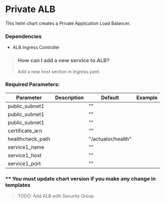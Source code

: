 # Private ALB

This helm chart creates a Private Application Load Balancer.


### Dependencies

- ALB Ingress Controller
>  ### How can I add a new service to ALB?
> Add a new host section in Ingress.yaml

### Required Parameters:
| Parameter | Description | Default | Example |
  | ------ | ------ | ------ |------ |
  | public_subnet1   |   | "" | |
  | public_subnet1   |   | "" | |
  | public_subnet1   |   | "" | |
  | certificate_arn  |   | "" | |
  | healthcheck_path |   | "/actuator/health" | |
  | service1_name    |   | "" | |
  | service1_host    |   | "" | |
  | service1_port    |   | "" | |

### ** You must update chart version if you make any change in templates

>TODO: Add ALB with Security Group
